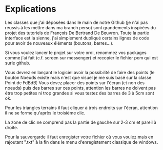 # Explications

Les classes que j'ai déposées dans le main de notre Github (je n'ai pas réussis à les mettre dans ma branch perso) sont grandements inspirées du projet des tutoriels de François De Bertrand De Beuvron. Toute la partie interface est la sienne, j'ai simplement dupliqué certains lignes de code pour avoir de nouveaux éléments (boutons, barres...).

Si vous voulez lancer le projet sur votre ordi, renommez vos packages comme j'ai fait (c.f. screen sur messenger) et recopier le fichier pom qui est surle github.

Vous devrez en lançant le logiciel avoir la possibilité de faire des points (le bouton Noeuds existe mais n'est que visuel je me suis basé sur la classe Point de FdBdB) Vous devez placer des points sur l'écran (et non des noeuds) puis des barres sur ces points, attention les barres ne doivent pas être trop petites ni trop grandes si vous testez des barres de 3 à 5cm sont ok. 

Pour les triangles terrains il faut cliquer à trois endroits sur l'écran, attention il ne se forme qu'après le troisième clic.

La zone de clic ne comprend pas la partie de gauche sur 2-3 cm et pareil à droite.

Pour la sauvergarde il faut enregister votre fichier où vous voulez mais en rajoutant ".txt" à la fin dans le menu d'enregistement classique de windows.
